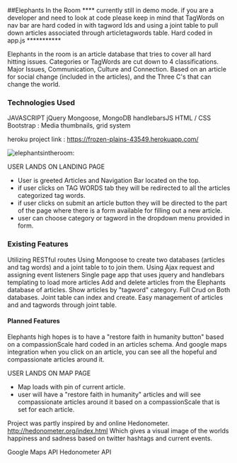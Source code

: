 
##Elephants In the Room
**** currently still in demo mode. if you are a developer and need to look at code please keep in mind that TagWords on nav bar are hard coded in with tagword Ids and using a joint table to pull down articles associated through articletagwords table. Hard coded in app.js ***********

Elephants in the room is an article database that tries to cover all hard hitting issues.
Categories or TagWords are cut down to 4 classifications.
Major Issues, Communication, Culture and Connection.
Based on an article for social change (included in the articles), and the Three C's that can change the world.


### Technologies Used
JAVASCRIPT
jQuery
Mongoose, MongoDB
handlebarsJS
HTML / CSS
Bootstrap : Media thumbnails, grid system


heroku project link : https://frozen-plains-43549.herokuapp.com/

![elephantsintheroom:](http://i.imgur.com/B2b6s8F.png "elephants")

USER LANDS ON LANDING PAGE
- User is greeted Articles and Navigation Bar located on the top.
- if user clicks on TAG WORDS tab they will be redirected to all the articles categorized tag words.
- if user clicks on submit an article button they will be directed to the part of the page where there is a form available for filling out a new article.
- user can choose category or tagword in the dropdown menu provided in form.


### Existing Features
Utilizing RESTful routes
Using Mongoose to create two databases (articles and tag words) and a joint table to to join them.
Using Ajax request and assigning event listeners
Single page app that uses jquery and handlebars templating to load more articles
Add and delete articles from the Elephants database of articles.
Show articles by "tagword" category.
Full Crud on Both databases. Joint table can index and create.
Easy management of articles and and tagwords through joint table.

#### Planned Features
Elephants high hopes is to have a "restore faith in humanity button" based on a compassionScale hard coded in an articles schema.
And google maps integration when you click on an article, you can see all the hopeful and compassionate articles around it.


USER LANDS ON MAP PAGE
- Map loads with pin of current article.
- user will have a "restore faith in humanity" articles and will see compassionate articles around it based on a compassionScale that is set for each article.




Project was partly inspired by and online Hedonometer.
http://hedonometer.org/index.html
Which gives a visual image of the worlds happiness and sadness based on twitter hashtags and current events.





Google Maps API
Hedonometer API
